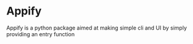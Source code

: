 # Appify
Appify is a python package aimed at making simple cli and UI by simply providing an entry function
  